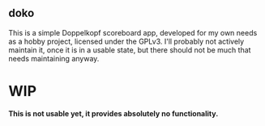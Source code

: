 ## doko

This is a simple Doppelkopf scoreboard app, 
developed for my own needs as a hobby project,
licensed under the GPLv3. I'll probably not actively maintain it, 
once it is in a usable state, but there should not be much that needs 
maintaining anyway.

# WIP
**This is not usable yet, it provides absolutely no functionality.**